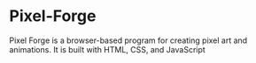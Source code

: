 # Pixel-Forge

Pixel Forge is a browser-based program for creating pixel art and animations. It is built with HTML, CSS, and JavaScript
